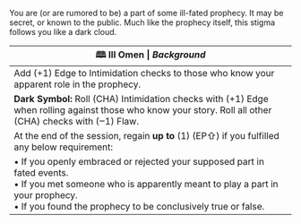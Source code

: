 You are (or are rumored to be) a part of some ill-fated prophecy. It may be secret, or known to the public. Much like the prophecy itself, this stigma follows you like a dark cloud.

| **🕮 Ill Omen** \| *Background*                                                                                                                                                                                            |
| -------------------------------------------------------------------------------------------------------------------------------------------------------------------------------------------------------------------------- |
| Add (+1) Edge to Intimidation checks to those who know your apparent role in the prophecy.                                                                                                                                 |
| **Dark Symbol:** Roll (CHA) Intimidation checks with (+1) Edge when rolling against those who know your story. Roll all other (CHA) checks with (‒1) Flaw.                                                                 |
| At the end of the session, regain **up to** (1) (EP⇧) if you fulfilled any below requirement:                                                                                                                              |
| • If you openly embraced or rejected your supposed part in fated events.<br>• If you met someone who is apparently meant to play a part in your prophecy.<br>• If you found the prophecy to be conclusively true or false. |
